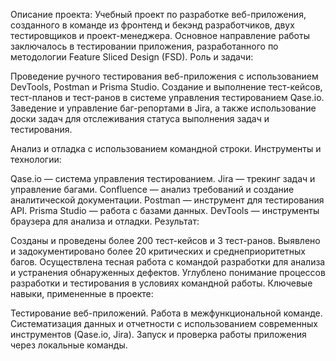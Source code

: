 Описание проекта:
Учебный проект по разработке веб-приложения, созданного в команде из фронтенд и бекэнд разработчиков, двух тестировщиков и проект-менеджера. Основное направление работы заключалось в тестировании приложения, разработанного по методологии Feature Sliced Design (FSD).
Роль и задачи:

Проведение ручного тестирования веб-приложения с использованием DevTools, Postman и Prisma Studio.
Создание и выполнение тест-кейсов, тест-планов и тест-ранов в системе управления тестированием Qase.io.
Заведение и управление баг-репортами в Jira, а также использование доски задач для отслеживания статуса выполнения задач и тестирования.

Анализ и отладка с использованием командной строки.
Инструменты и технологии:

Qase.io — система управления тестированием.
Jira — трекинг задач и управление багами.
Confluence — анализ требований и создание аналитической документации.
Postman — инструмент для тестирования API.
Prisma Studio — работа с базами данных.
DevTools — инструменты браузера для анализа и отладки.
Результат:

Созданы и проведены более 200 тест-кейсов и 3 тест-ранов.
Выявлено и задокументировано более 20 критических и среднеприоритетных багов.
Осуществлена тесная работа с командой разработки для анализа и устранения обнаруженных дефектов.
Углублено понимание процессов разработки и тестирования в условиях командной работы.
Ключевые навыки, примененные в проекте:

Тестирование веб-приложений.
Работа в межфункциональной команде.
Систематизация данных и отчетности с использованием современных инструментов (Qase.io, Jira).
Запуск и проверка работы приложения через локальные команды.
